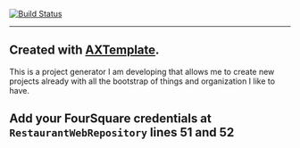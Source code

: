 [![Build Status](https://travis-ci.org/garrefa/area51.svg?branch=master)](https://travis-ci.org/garrefa/area51)

---

## Created with [AXTemplate](https://github.com/garrefa/axtemplate).
This is a project generator I am developing that allows me to create new projects already with all the bootstrap of things and organization I like to have.

## Add your FourSquare credentials at `RestaurantWebRepository` lines 51 and 52
